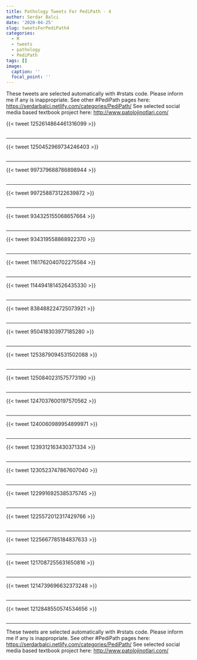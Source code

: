 ```yaml
---
title: Pathology Tweets For PediPath - 4
author: Serdar Balci
date: '2020-04-25'
slug: tweetsForPediPath4
categories:
  - R
  - tweets
  - pathology
  - PediPath
tags: []
image:
  caption: ''
  focal_point: ''
---
```



These tweets are selected automatically with #rstats code. Please inform me if any is inappropriate.
See other #PediPath pages here: https://serdarbalci.netlify.com/categories/PediPath/ 
See selected social media based textbook project here: http://www.patolojinotlari.com/

{{< tweet 1252614864461316099 >}}
<br>
<br>
<hr>
{{< tweet 1250452969734246403 >}}
<br>
<br>
<hr>
{{< tweet 997379688786898944 >}}
<br>
<br>
<hr>
{{< tweet 997258873122639872 >}}
<br>
<br>
<hr>
{{< tweet 934325155068657664 >}}
<br>
<br>
<hr>
{{< tweet 934319558868922370 >}}
<br>
<br>
<hr>
{{< tweet 1161762040702275584 >}}
<br>
<br>
<hr>
{{< tweet 1144941814526435330 >}}
<br>
<br>
<hr>
{{< tweet 838488224725073921 >}}
<br>
<br>
<hr>
{{< tweet 950418303977185280 >}}
<br>
<br>
<hr>
{{< tweet 1253879094531502088 >}}
<br>
<br>
<hr>
{{< tweet 1250840231575773190 >}}
<br>
<br>
<hr>
{{< tweet 1247037600197570562 >}}
<br>
<br>
<hr>
{{< tweet 1240060989954899971 >}}
<br>
<br>
<hr>
{{< tweet 1239312163430371334 >}}
<br>
<br>
<hr>
{{< tweet 1230523747867607040 >}}
<br>
<br>
<hr>
{{< tweet 1229916925385375745 >}}
<br>
<br>
<hr>
{{< tweet 1225572012317429766 >}}
<br>
<br>
<hr>
{{< tweet 1225667785184837633 >}}
<br>
<br>
<hr>
{{< tweet 1217087255631650816 >}}
<br>
<br>
<hr>
{{< tweet 1214739696632373248 >}}
<br>
<br>
<hr>
{{< tweet 1212848550574534656 >}}
<br>
<br>
<hr>


These tweets are selected automatically with #rstats code. Please inform me if any is inappropriate.
See other #PediPath pages here: https://serdarbalci.netlify.com/categories/PediPath/ 
See selected social media based textbook project here: http://www.patolojinotlari.com/
